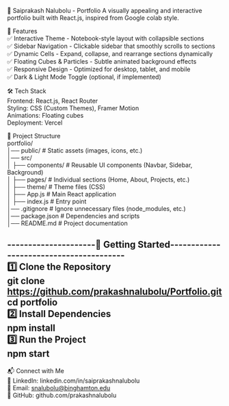 🚀 Saiprakash Nalubolu - Portfolio
A visually appealing and interactive portfolio built with React.js, inspired from Google colab style.

📌 Features  
✅ Interactive Theme - Notebook-style layout with collapsible sections  
✅ Sidebar Navigation - Clickable sidebar that smoothly scrolls to sections  
✅ Dynamic Cells - Expand, collapse, and rearrange sections dynamically  
✅ Floating Cubes & Particles - Subtle animated background effects  
✅ Responsive Design - Optimized for desktop, tablet, and mobile  
✅ Dark & Light Mode Toggle (optional, if implemented)  

🛠 Tech Stack  
Frontend: React.js, React Router  
Styling: CSS (Custom Themes), Framer Motion  
Animations: Floating cubes  
Deployment: Vercel  

📂 Project Structure  
portfolio/  
│── public/             # Static assets (images, icons, etc.)  
│── src/  
│   ├── components/     # Reusable UI components (Navbar, Sidebar, Background)  
│   ├── pages/          # Individual sections (Home, About, Projects, etc.)  
│   ├── theme/          # Theme files (CSS)  
│   ├── App.js          # Main React application  
│   ├── index.js        # Entry point  
│── .gitignore          # Ignore unnecessary files (node_modules, etc.)  
│── package.json        # Dependencies and scripts  
│── README.md           # Project documentation  
  
---------------------🚀 Getting Started----------------------------------------  
1️⃣ Clone the Repository  
git clone https://github.com/prakashnalubolu/Portfolio.git  
cd portfolio  
2️⃣ Install Dependencies  
npm install  
3️⃣ Run the Project  
npm start  
------------------------------------------------------------------------------  
📬 Connect with Me  
💼 LinkedIn: linkedin.com/in/saiprakashnalubolu  
📧 Email: snalubolu@binghamton.edu  
🔗 GitHub: github.com/prakashnalubolu  
